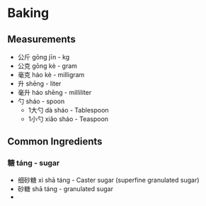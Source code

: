 
# Baking

## Measurements

- 公斤 gōng jīn - kg
- 公克 gōng kè - gram
- 毫克 háo kè - milligram
- 升 shēng - liter
- 毫升 háo shēng - milliliter
- 勺 sháo - spoon
    - 1大勺 dà sháo - Tablespoon
    - 1小勺 xiǎo sháo - Teaspoon

## Common Ingredients

### 糖 táng - sugar
- 细砂糖 xì shā táng - Caster sugar (superfine granulated sugar)
- 砂糖 shā táng - granulated sugar
- 
